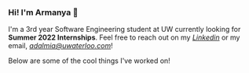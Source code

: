 ### Hi! I'm Armanya 👋

I'm a 3rd year Software Engineering student at UW currently looking for **Summer 2022 Internships**. Feel free to reach out on my *[Linkedin](https://www.linkedin.com/in/armanyadalmia/)* or my email, *<adalmia@uwaterloo.com>*!

Below are some of the cool things I've worked on!

<!--
**ArmanyaDalmia/ArmanyaDalmia** is a ✨ _special_ ✨ repository because its `README.md` (this file) appears on your GitHub profile.

Here are some ideas to get you started:

- 🔭 I’m currently working on ...
- 🌱 I’m currently learning ...
- 👯 I’m looking to collaborate on ...
- 🤔 I’m looking for help with ...
- 💬 Ask me about ...
- 📫 How to reach me: ...
- 😄 Pronouns: ...
- ⚡ Fun fact: ...
-->
